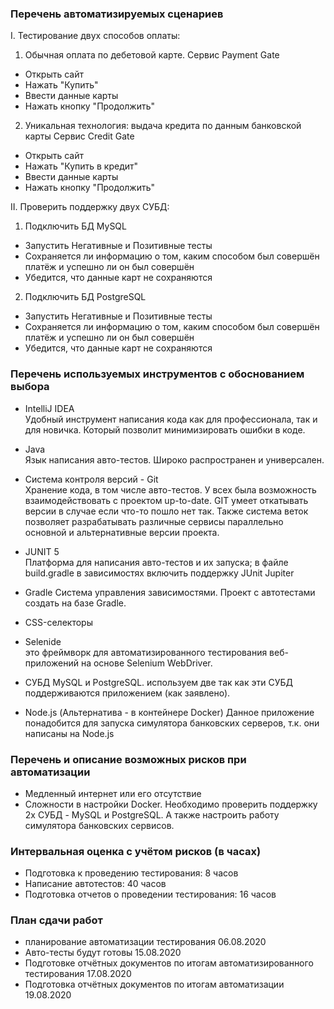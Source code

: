 ### Перечень автоматизируемых сценариев

 I. Тестирование двух способов оплаты:
 1. Обычная оплата по дебетовой карте. Сервис Payment Gate
 - Открыть сайт
 - Нажать "Купить"
 - Ввести данные карты
 - Нажать кнопку "Продолжить"

 2. Уникальная технология: выдача кредита по данным банковской карты
 Сервис Credit Gate
 
 - Открыть сайт
 - Нажать "Купить в кредит"
 - Ввести данные карты
 - Нажать кнопку "Продолжить"

II. Проверить поддержку двух СУБД:
1. Подключить БД MySQL
 - Запустить Негативные и Позитивные тесты
 - Сохраняется ли информацию о том, каким способом был совершён платёж и успешно ли он был совершён
 - Убедится, что данные карт не сохраняются
 
2. Подключить БД PostgreSQL
- Запустить Негативные и Позитивные тесты
- Сохраняется ли информацию о том, каким способом был совершён платёж и успешно ли он был совершён
- Убедится, что данные карт не сохраняются


### Перечень используемых инструментов с обоснованием выбора

* IntelliJ IDEA  
Удобный инструмент написания кода как для профессионала, так и для новичка.
Который позволит минимизировать ошибки в коде.

* Java  
Язык написания авто-тестов. Широко распространен и универсален.

* Система контроля версий - Git  
Хранение кода, в том числе авто-тестов. У всех была возможность взаимодействовать с проектом up-to-date.
GIT умеет откатывать версии в случае если что-то пошло нет так. Также система веток позволяет разрабатывать различные сервисы параллельно
основной и альтернативные версии проекта.

* JUNIT 5  
 Платформа для написания авто-тестов и их запуска; в файле build.gradle в зависимостях включить поддержку JUnit Jupiter
 
* Gradle
Cистема управления зависимостями. Проект с автотестами создать на базе Gradle.

* CSS-селекторы  

* Selenide  
это фреймворк для автоматизированного тестирования веб-приложений на основе Selenium WebDriver.

* СУБД MySQL и PostgreSQL. используем две так как эти СУБД поддерживаются приложением (как заявлено).

* Node.js
  (Альтернатива - в контейнере Docker) Данное приложение понадобится для запуска симулятора банковских серверов, т.к. они написаны на Node.js

### Перечень и описание возможных рисков при автоматизации
* Медленный интернет или его отсутствие
* Сложности в настройки Docker. Необходимо проверить поддержку 2х СУБД - MySQL и PostgreSQL.
 А также настроить работу симулятора банковских сервисов.

### Интервальная оценка с учётом рисков (в часах)

* Подготовка к проведению тестирования: 8 часов
* Написание автотестов: 40 часов
* Подготовка отчетов о проведении тестирования: 16 часов

### План сдачи работ

* планирование автоматизации тестирования 06.08.2020
* Авто-тесты будут готовы 15.08.2020
* Подготовке отчётных документов по итогам автоматизированного тестирования 17.08.2020
* Подготовка отчётных документов по итогам автоматизации 19.08.2020

